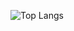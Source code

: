  ![Top Langs](https://github-readme-stats.vercel.app/api/top-langs/?username=dhineshp565&hide=javascript,css,scss,html,nextflow&theme=tokyonight)
